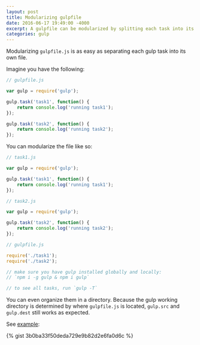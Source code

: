 ```yaml
---
layout: post
title: Modularizing gulpfile
date: 2016-06-17 19:49:00 -4000
excerpt: A gulpfile can be modularized by splitting each task into its own file.
categories: gulp
---
```


Modularizing `gulpfile.js` is as easy as separating each gulp task into its own file.

Imagine you have the following:

```js
// gulpfile.js

var gulp = require('gulp');

gulp.task('task1', function() {
    return console.log('running task1');
});

gulp.task('task2', function() {
    return console.log('running task2');
});
```

You can modularize the file like so:

```js
// task1.js

var gulp = require('gulp');

gulp.task('task1', function() {
    return console.log('running task1');
});
```

```js
// task2.js

var gulp = require('gulp');

gulp.task('task2', function() {
    return console.log('running task2');
});
```

```js
// gulpfile.js

require('./task1');
require('./task2');

// make sure you have gulp installed globally and locally:
// `npm i -g gulp & npm i gulp`

// to see all tasks, run `gulp -T`
```

You can even organize them in a directory. Because the gulp working directory is determined by where `gulpfile.js` is located, `gulp.src` and `gulp.dest` still works as expected.

See [example](https://gist.github.com/remarkablemark/3b0ba33f50deda729e9b82d2e6fa0d6c):

{% gist 3b0ba33f50deda729e9b82d2e6fa0d6c %}
